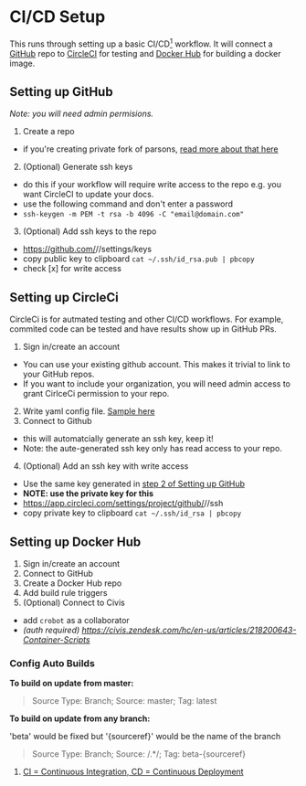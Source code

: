 # CI/CD Setup

This runs through setting up a basic CI/CD[<sup id="p-ci-cd">1</sup>](#fn-ci-cd)
workflow. It will connect a [GitHub](https://github.com/) repo to
[CircleCI](https://circleci.com/) for testing and
[Docker Hub](https://hub.docker.com/) for building a docker image.

## Setting up GitHub

_Note: you will need admin permisions._

1. Create a repo

- if you're creating private fork of parsons,
  [read more about that here](./priv_fork_of_pub_repo.md)

2. (Optional) Generate ssh keys <a name="sshgen"></a>

- do this if your workflow will require write access to the repo e.g. you want
  CircleCI to update your docs.
- use the following command and don't enter a password
- `ssh-keygen -m PEM -t rsa -b 4096 -C "email@domain.com"`

3. (Optional) Add ssh keys to the repo

- https://github.com/<org-user>/<repo>/settings/keys
- copy public key to clipboard `cat ~/.ssh/id_rsa.pub | pbcopy`
- check [x] for write access

## Setting up CircleCi

CircleCi is for autmated testing and other CI/CD workflows. For example,
commited code can be tested and have results show up in GitHub PRs.

1. Sign in/create an account

- You can use your existing github account. This makes it trivial to link to
  your GitHub repos.
- If you want to include your organization, you will need admin access to
  grant CirlceCi permission to your repo.

2. Write yaml config file. [Sample here](https://circleci.com/docs/2.0/sample-config/)
3. Connect to Github

- this will automatcially generate an ssh key, keep it!
- Note: the aute-generated ssh key only has read access to your repo.

4. (Optional) Add an ssh key with write access

- Use the same key generated in [step 2 of Setting up GitHub](#sshgen)
- **NOTE: use the private key for this**
- https://app.circleci.com/settings/project/github/<org-user>/<repo>/ssh
- copy private key to clipboard `cat ~/.ssh/id_rsa | pbcopy`

## Setting up Docker Hub

1. Sign in/create an account
2. Connect to GitHub
3. Create a Docker Hub repo
4. Add build rule triggers
5. (Optional) Connect to Civis

- add `crobot` as a collaborator
- _(auth required) https://civis.zendesk.com/hc/en-us/articles/218200643-Container-Scripts_

### Config Auto Builds

**To build on update from master:**

> Source Type: Branch; Source: master; Tag: latest

**To build on update from any branch:**

'beta' would be fixed but '{sourceref}' would be the name of the branch

> Source Type: Branch; Source: /.\*/; Tag: beta-{sourceref}

<!-- TODO: Add more info on CI/CD -->

1. <span id="fn-ci-cd"></span> [CI = Continuous Integration, CD = Continuous
   Deployment](#p-ci-cd)
